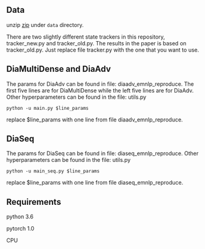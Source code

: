 ## Data

unzip [zip](https://drive.google.com/file/d/1zds1y0ZwmJsIaTeBNKDLIQeRl6SK1Fes/view?usp=sharing) under `data` directory.

There are two slightly different state trackers in this repository, tracker_new.py and tracker_old.py. The results in the paper is based on tracker_old.py. Just replace file tracker.py with the one that you want to use. 

## DiaMultiDense and DiaAdv
The params for DiaAdv can be found in file: diaadv_emnlp_reproduce. The first five lines are for DiaMultiDense while the left five lines are for DiaAdv. Other hyperparameters can be found in the file: utils.py 
```
python -u main.py $line_params
```
replace $line_params with one line from file diaadv_emnlp_reproduce.

## DiaSeq
The params for DiaSeq can be found in file: diaseq_emnlp_reproduce. Other hyperparameters can be found in the file: utils.py 
```
python -u main_seq.py $line_params
```
replace $line_params with one line from file diaseq_emnlp_reproduce.


## Requirements

python 3.6

pytorch 1.0

CPU
